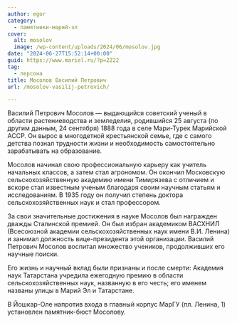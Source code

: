 ```yaml
---
author: egor
category:
  - памятники-марий-эл
cover:
  alt: mosolov
  image: /wp-content/uploads/2024/06/mosolov.jpg
date: "2024-06-27T15:52:14+00:00"
guid: https://www.mariel.ru/?p=2222
tag:
  - персона
title: Мосолов Василий Петрович
url: /mosolov-vasilij-petrovich/

---
```

Василий Петрович Мосолов — выдающийся советский ученый в области растениеводства и земледелия, родившийся 25 августа (по другим данным, 24 сентября) 1888 года в селе Мари-Турек Марийской АССР. Он вырос в многодетной крестьянской семье, где с самого детства познал трудности жизни и необходимость самостоятельно зарабатывать на образование.

Мосолов начинал свою профессиональную карьеру как учитель начальных классов, а затем стал агрономом. Он окончил Московскую сельскохозяйственную академию имени Тимирязева с отличием и вскоре стал известным ученым благодаря своим научным статьям и исследованиям. В 1935 году он получил степень доктора сельскохозяйственных наук и стал профессором.

За свои значительные достижения в науке Мосолов был награжден дважды Сталинской премией. Он был избран академиком ВАСХНИЛ (Всесоюзной академии сельскохозяйственных наук имени В.И. Ленина) и занимал должность вице-президента этой организации. Василий Петрович Мосолов воспитал множество учеников, продолживших его научные поиски.

Его жизнь и научный вклад были признаны и после смерти: Академия наук Татарстана учредила ежегодную премию в области сельскохозяйственных наук, названную в его честь; его именем названы улицы в Марий Эл и Татарстане.

В Йошкар-Оле напротив входа в главный корпус МарГУ (пл. Ленина, 1) установлен памятник-бюст Мосолову.
